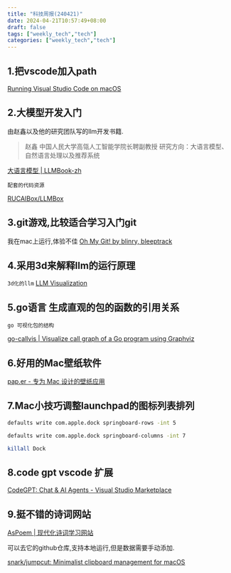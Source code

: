 ```yaml
---
title: "科技周报(240421)"
date: 2024-04-21T10:57:49+08:00
draft: false
tags: ["weekly_tech","tech"]
categories: ["weekly_tech","tech"]
---
```




## 1.把vscode加入path
[Running Visual Studio Code on macOS](https://code.visualstudio.com/docs/setup/mac#_launching-from-the-command-line)


## 2.大模型开发入门

由赵鑫以及他的研究团队写的llm开发书籍.

> 赵鑫
中国人民大学高瓴人工智能学院长聘副教授
研究方向：大语言模型、自然语言处理以及推荐系统

[大语言模型 | LLMBook-zh](https://llmbook-zh.github.io/)

`配套的代码资源`

[RUCAIBox/LLMBox](https://github.com/RUCAIBox/LLMBox)


## 3.git游戏,比较适合学习入门git

我在mac上运行,体验不佳
[Oh My Git! by blinry, bleeptrack](https://blinry.itch.io/oh-my-git)


## 4.采用3d来解释llm的运行原理 


`3d化的llm`
[LLM Visualization](https://bbycroft.net/llm)


## 5.go语言 生成直观的包的函数的引用关系

`go 可视化包的结构`

[go-callvis | Visualize call graph of a Go program using Graphviz](https://ondrajz.github.io/go-callvis/)

## 6.好用的Mac壁纸软件


[pap.er - 专为 Mac 设计的壁纸应用](https://paper.meiyuan.in/)


## 7.Mac小技巧调整launchpad的图标列表排列

```bash
defaults write com.apple.dock springboard-rows -int 5

defaults write com.apple.dock springboard-columns -int 7

killall Dock

```


## 8.code gpt vscode 扩展
[CodeGPT: Chat & AI Agents - Visual Studio Marketplace](https://marketplace.visualstudio.com/items?itemName=DanielSanMedium.dscodegpt&ssr=false)


## 9.挺不错的诗词网站

[AsPoem | 现代化诗词学习网站](https://aspoem.com/zh-Hans/quota)

可以去它的github仓库,支持本地运行,但是数据需要手动添加.

[snark/jumpcut: Minimalist clipboard management for macOS](https://github.com/snark/jumpcut/)

